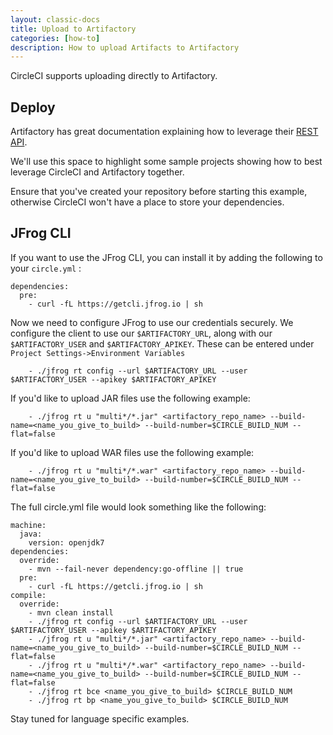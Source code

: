 ```yaml
---
layout: classic-docs
title: Upload to Artifactory
categories: [how-to]
description: How to upload Artifacts to Artifactory
---
```


CircleCI supports uploading directly to Artifactory.

## Deploy

Artifactory has great documentation explaining how to leverage their [REST API](https://www.jfrog.com/confluence/display/RTF/Artifactory+REST+API).

We'll use this space to highlight some sample projects showing how to best leverage CircleCI and Artifactory together.

Ensure that you've created your repository before starting this example, otherwise CircleCI won't have a place to store your dependencies.

## JFrog CLI
If you want to use the JFrog CLI, you can install it by adding the following to your `circle.yml` :

```
dependencies:
  pre:
    - curl -fL https://getcli.jfrog.io | sh

```

Now we need to configure JFrog to use our credentials securely. We configure the client to use our `$ARTIFACTORY_URL`, along with our `$ARTIFACTORY_USER` and `$ARTIFACTORY_APIKEY`. These can be entered under `Project Settings->Environment Variables`

```
    - ./jfrog rt config --url $ARTIFACTORY_URL --user $ARTIFACTORY_USER --apikey $ARTIFACTORY_APIKEY

```

If you'd like to upload JAR files use the following example:

```
    - ./jfrog rt u "multi*/*.jar" <artifactory_repo_name> --build-name=<name_you_give_to_build> --build-number=$CIRCLE_BUILD_NUM --flat=false
```

If you'd like to upload WAR files use the following example:

```
    - ./jfrog rt u "multi*/*.war" <artifactory_repo_name> --build-name=<name_you_give_to_build> --build-number=$CIRCLE_BUILD_NUM --flat=false
```

The full circle.yml file would look something like the following:

```
machine:
  java:
    version: openjdk7
dependencies:
  override:
    - mvn --fail-never dependency:go-offline || true
  pre:
    - curl -fL https://getcli.jfrog.io | sh
compile:
  override:
    - mvn clean install
    - ./jfrog rt config --url $ARTIFACTORY_URL --user $ARTIFACTORY_USER --apikey $ARTIFACTORY_APIKEY
    - ./jfrog rt u "multi*/*.jar" <artifactory_repo_name> --build-name=<name_you_give_to_build> --build-number=$CIRCLE_BUILD_NUM --flat=false
    - ./jfrog rt u "multi*/*.war" <artifactory_repo_name> --build-name=<name_you_give_to_build> --build-number=$CIRCLE_BUILD_NUM --flat=false
    - ./jfrog rt bce <name_you_give_to_build> $CIRCLE_BUILD_NUM
    - ./jfrog rt bp <name_you_give_to_build> $CIRCLE_BUILD_NUM
``` 

Stay tuned for language specific examples.
